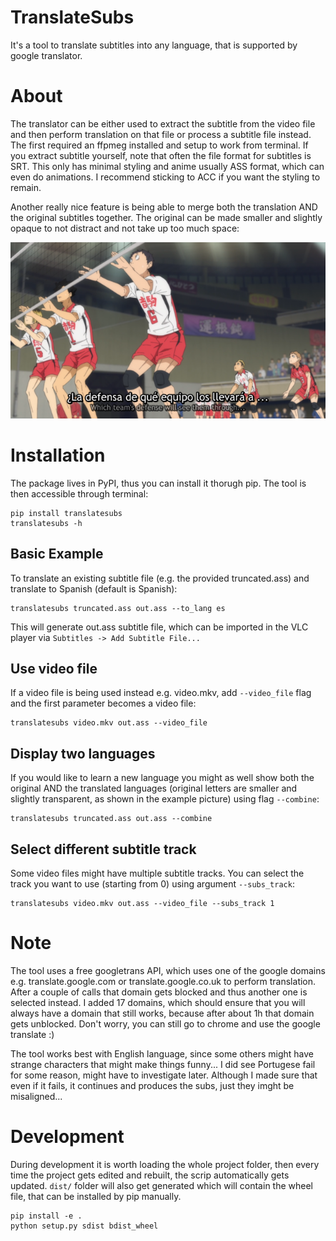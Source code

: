 # TranslateSubs
It's a tool to translate subtitles into any language, that is supported by google translator.

# About

The translator can be either used to extract the subtitle from the video file and then perform translation on that file or process a subtitle file instead. The first required an ffpmeg installed and setup to work from terminal. If you extract subtitle yourself, note that often the file format for subtitles is SRT. This only has minimal styling and anime usually ASS format, which can even do animations. I recommend sticking to ACC if you want the styling to remain.

Another really nice feature is being able to merge both the translation AND the original subtitles together. The original can be made smaller and slightly opaque to not distract and not take up too much space:

<p align="center">
  <img src="translated_example.png">
</p>

# Installation

The package lives in PyPI, thus you can install it thorugh pip. The tool is then accessible through terminal:

    pip install translatesubs
    translatesubs -h

## Basic Example

To translate an existing subtitle file (e.g. the provided truncated.ass) and translate to Spanish (default is Spanish):

    translatesubs truncated.ass out.ass --to_lang es

This will generate out.ass subtitle file, which can be imported in the VLC player via `Subtitles -> Add Subtitle File...`

## Use video file

If a video file is being used instead e.g. video.mkv, add `--video_file` flag and the first parameter becomes a video file:

    translatesubs video.mkv out.ass --video_file

## Display two languages

If you would like to learn a new language you might as well show both the original AND the translated languages (original letters are smaller and slightly transparent, as shown in the example picture) using flag `--combine`:

    translatesubs truncated.ass out.ass --combine

## Select different subtitle track

Some video files might have multiple subtitle tracks. You can select the track you want to use (starting from 0) using argument `--subs_track`:

    translatesubs video.mkv out.ass --video_file --subs_track 1

# Note

The tool uses a free googletrans API, which uses one of the google domains e.g. translate.google.com or translate.google.co.uk to perform translation. After a couple of calls that domain gets blocked and thus another one is selected instead. I added 17 domains, which should ensure that you will always have a domain that still works, because after about 1h that domain gets unblocked. Don't worry, you can still go to chrome and use the google translate :)

The tool works best with English language, since some others might have strange characters that might make things funny... I did see Portugese fail for some reason, might have to investigate later. Although I made sure that even if it fails, it continues and produces the subs, just they imght be misaligned...

# Development

During development it is worth loading the whole project folder, then every time the project gets edited and rebuilt, the scrip automatically gets updated. `dist/` folder will also get generated which will contain the wheel file, that can be installed by pip manually.

    pip install -e .
    python setup.py sdist bdist_wheel
